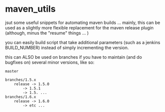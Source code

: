 # maven_utils

jsut some useful snippets for automating maven builds ... mainly, this
can be used as a slightly more flexible replacement for the maven release
plugin (although, minus the "resume" things ... ) 

you can easily build script that take additional parameters (such as a
jenkins BUILD_NUMBER) instead of simply incrementing the version.

this can ALSO be used on branches if you have to maintain (and do
bugfixes on) several minor versions, like so:

	master

	branches/1.5.x
		release -> 1.5.0
			-> 1.5.1
			-> 1.5. ...
	branches/1.6.x
		release -> 1.6.0
			-> etc ...


